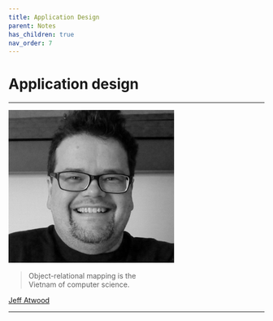 ```yaml
---
title: Application Design
parent: Notes
has_children: true
nav_order: 7
---
```


# Application design

<hr class="splash">

![Jeff Atwood](../../images/people/jeff_atwood.png)

<blockquote class="pretty"><span>
Object-relational mapping is the <br/>Vietnam of computer science.
</span></blockquote>
<p class="attribution"><a href="https://en.wikipedia.org/wiki/Jeff_Atwood">Jeff Atwood</a></p>

<hr class="splash">




